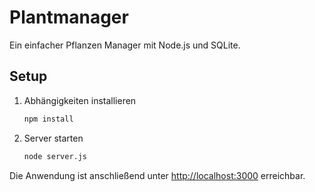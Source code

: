 # Plantmanager

Ein einfacher Pflanzen Manager mit Node.js und SQLite.

## Setup
1. Abhängigkeiten installieren
   ```bash
   npm install
   ```
2. Server starten
   ```bash
   node server.js
   ```

Die Anwendung ist anschließend unter <http://localhost:3000> erreichbar.
